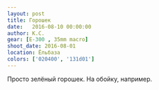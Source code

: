 ```yaml
---
layout: post
title: Горошек
date:   2016-08-10 00:00:00
author: К.С.
gear: [E-300 , 35mm macro]
shoot_date: 2016-08-01
location: Ёльбаза
colors: ['020400', '131d01']
---
```


Просто зелёный горошек. На обойку, например.
